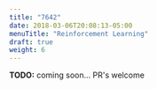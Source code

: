 ```yaml
---
title: "7642"
date: 2018-03-06T20:08:13-05:00
menuTitle: "Reinforcement Learning"
draft: true
weight: 6
---
```


**TODO:** coming soon... PR's welcome